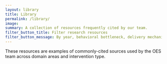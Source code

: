 ```yaml
---
layout: library
title: Library
permalink: /library/
image:
summary: A collection of resources frequently cited by our team.
filter_button_title: Filter research resources
filter_button_message: By year, behavioral bottleneck, delivery mechanism, intervention, outcome, domain, and member OES Team Member Author.
---
```


These resources are examples of commonly-cited sources used by the OES team across domain areas and intervention type.
